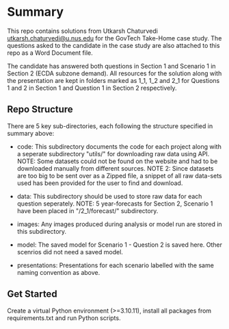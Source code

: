 # Summary

This repo contains solutions from Utkarsh Chaturvedi <utkarsh.chaturvedi@u.nus.edu> for the GovTech Take-Home case study. The questions asked to the candidate in the case study are also attached to this repo as a Word Document file.

The candidate has answered both questions in Section 1 and Scenario 1 in Section 2 (ECDA subzone demand). All resources for the solution along with the presentation are kept in folders marked as 1_1, 1_2 and 2_1 for Questions 1 and 2 in Section 1 and Question 1 in Section 2 respectively.

## Repo Structure
There are 5 key sub-directories, each following the structure specified in summary above:

* code: This subdirectory documents the code for each project along with a seperate subdirectory "utils/" for downloading raw data using API.
NOTE: Some datasets could not be found on the website and had to be downloaded manually from different sources.
NOTE 2: Since datasets are too big to be sent over as a Zipped file, a snippet of all raw data-sets used has been provided for the user to find and download.

* data: This subdirectory should be used to store raw data for each question seperately.
NOTE: 5 year-forecasts for Section 2, Scenario 1 have been placed in "/2_1/forecast/" subdirectory.

* images: Any images produced during analysis or model run are stored in this subdirectory.

* model: The saved model for Scenario 1 - Question 2 is saved here. Other scenrios did not need a saved model.

* presentations: Presentations for each scenario labelled with the same naming convention as above.

## Get Started
Create a virtual Python environment (>=3.10.11), install all packages from requirements.txt and run Python scripts.